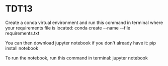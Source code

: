 # TDT13

Create a conda virtual environment and run this command in terminal where your requirements file is located: conda create --name --file requirements.txt

You can then download jupyter notebook if you don't already have it: pip install notebook

To run the notebook, run this command in terminal: jupyter notebook
